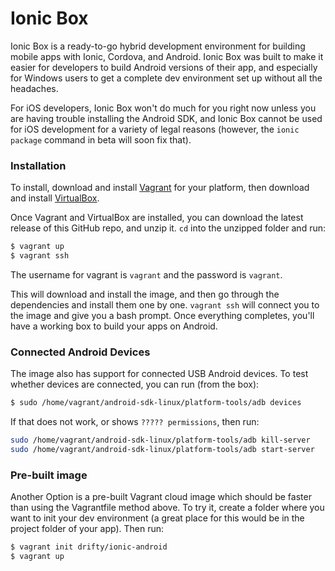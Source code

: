

Ionic Box
=============================

Ionic Box is a ready-to-go hybrid development environment for building mobile apps with Ionic, Cordova, and Android. Ionic Box was built to make it easier for developers to build Android versions of their app, and especially for Windows users to get a complete dev environment set up without all the headaches.

For iOS developers, Ionic Box won't do much for you right now unless you are having trouble installing the Android SDK, and Ionic Box cannot be used for iOS development for a variety of legal reasons (however, the `ionic package` command in beta will soon fix that).

### Installation


To install, download and install [Vagrant](https://www.vagrantup.com/downloads.html) for your platform, then download and install [VirtualBox](http://virtualbox.org/).

Once Vagrant and VirtualBox are installed, you can download the latest release of this GitHub repo, and unzip it. `cd` into the unzipped folder and run:

```bash
$ vagrant up
$ vagrant ssh
```

The username for vagrant is `vagrant` and the password is `vagrant`. 

This will download and install the image, and then go through the dependencies and install them one by one. `vagrant ssh` will connect you to the image and give you a bash prompt. Once everything completes, you'll have a working box to build your apps on Android.

### Connected Android Devices

The image also has support for connected USB Android devices. To test whether devices are connected, you can run (from the box):

```bash
$ sudo /home/vagrant/android-sdk-linux/platform-tools/adb devices
```

If that does not work, or shows `????? permissions`, then run:

```bash
sudo /home/vagrant/android-sdk-linux/platform-tools/adb kill-server
sudo /home/vagrant/android-sdk-linux/platform-tools/adb start-server
```

### Pre-built image

Another Option is a pre-built Vagrant cloud image which should be faster than using the Vagrantfile method above. To try it, create a folder where you want to init your dev environment (a great place for this would be in the project folder of your app). Then run:

```bash
$ vagrant init drifty/ionic-android
$ vagrant up
```


